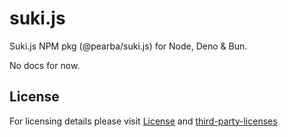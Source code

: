 # suki.js
Suki.js NPM pkg (@pearba/suki.js) for Node, Deno & Bun.

No docs for now.

## License

For licensing details please visit [License](LICENSE) and [third-party-licenses](LICENSE.3rd-party.md)
